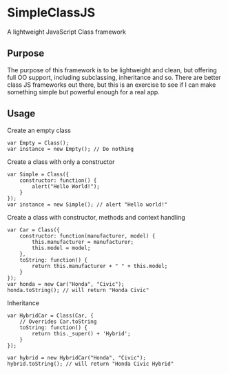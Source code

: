 SimpleClassJS
=============
A lightweight JavaScript Class framework

Purpose
-------
The purpose of this framework is to be lightweight and clean, but offering
full OO support, including subclassing, inheritance and so.
There are better class JS frameworks out there, but this is an exercise to
see if I can make something simple but powerful enough for a real app.

Usage
-----

Create an empty class

    var Empty = Class();
    var instance = new Empty(); // Do nothing

Create a class with only a constructor

    var Simple = Class({
        constructor: function() {
            alert("Hello World!");
        }
    });
    var instance = new Simple(); // alert "Hello world!"

Create a class with constructor, methods and context handling

    var Car = Class({
        constructor: function(manufacturer, model) {
            this.manufacturer = manufacturer;
            this.model = model;
        },
        toString: function() {
            return this.manufacturer + " " + this.model;
        }
    });
    var honda = new Car("Honda", "Civic");
    honda.toString(); // will return "Honda Civic" 

Inheritance

    var HybridCar = Class(Car, {
        // Overrides Car.toString
        toString: function() {
            return this._super() + 'Hybrid';
        }
    });

    var hybrid = new HybridCar("Honda", "Civic");
    hybrid.toString(); // will return "Honda Civic Hybrid"

